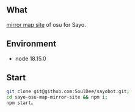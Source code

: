 ## What

[mirror map site](https://osu.sayobot.cn/) of osu for Sayo.

## Environment

- node 18.15.0

## Start

```bash 
git clone git@github.com:SoulDee/sayobot.git;
cd sayo-osu-map-mirror-site && npm i;
npm start。
```


